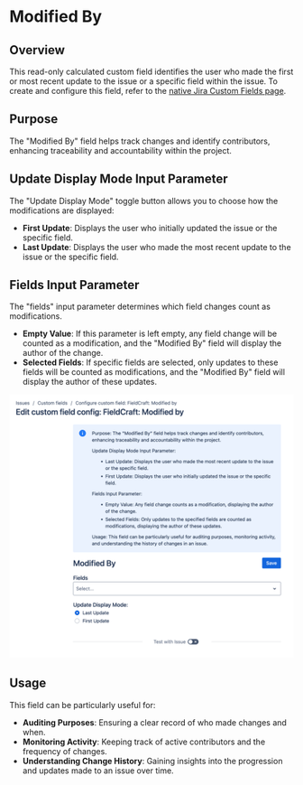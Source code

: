 # Modified By

## Overview

This read-only calculated custom field identifies the user who made the first or most recent update to the issue or a specific field within the issue. To create and configure this field, refer to the [native Jira Custom Fields page](../getting-started.md).


## Purpose
The "Modified By" field helps track changes and identify contributors, enhancing traceability and accountability within the project.


## Update Display Mode Input Parameter
The "Update Display Mode" toggle button allows you to choose how the modifications are displayed:

- **First Update**: Displays the user who initially updated the issue or the specific field.
- **Last Update**: Displays the user who made the most recent update to the issue or the specific field.


## Fields Input Parameter
The "fields" input parameter determines which field changes count as modifications. 

- **Empty Value**: If this parameter is left empty, any field change will be counted as a modification, and the "Modified By" field will display the author of the change.
- **Selected Fields**: If specific fields are selected, only updates to these fields will be counted as modifications, and the "Modified By" field will display the author of these updates.

![](./img/modified-by-config.png)


## Usage
This field can be particularly useful for:
- **Auditing Purposes**: Ensuring a clear record of who made changes and when.
- **Monitoring Activity**: Keeping track of active contributors and the frequency of changes.
- **Understanding Change History**: Gaining insights into the progression and updates made to an issue over time.
